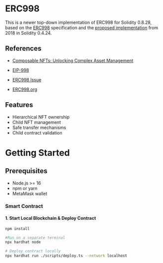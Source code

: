 # ERC998

This is a newer top-down implementation of ERC998 for Solidity 0.8.28, based on the [ERC998](https://github.com/ethereum/EIPs/issues/998) specification and the [proposed implementation](https://github.com/mattlockyer/composables-998/blob/master/contracts/ComposableTopDown.sol) from 2018 in Solidity 0.4.24.

## References

- [Composable NFTs: Unlocking Complex Asset Management](https://medium.com/@m.n.0/composable-nfts-unlocking-complex-asset-management-e258189085d8)

- [EIP-998](https://eips.ethereum.org/EIPS/eip-998)
- [ERC998 Issue](https://github.com/ethereum/EIPs/issues/998)
- [ERC998.org](https://erc998.org/)

## Features
- Hierarchical NFT ownership
- Child NFT management
- Safe transfer mechanisms
- Child contract validation

# Getting Started
## Prerequisites
- Node.js >= 16
- npm or yarn
- MetaMask wallet

### Smart Contract
#### 1. Start Local Blockchain & Deploy Contract
```sh
npm install

#Run on a separate terminal
npx hardhat node

# Deploy contract locally
npx hardhat run ./scripts/deploy.ts --network localhost
```

